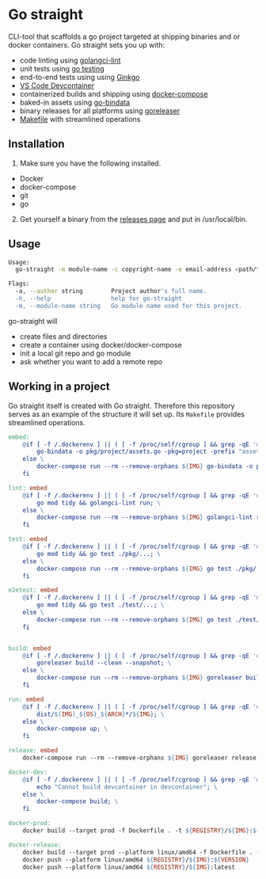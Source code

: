 # Go straight
CLI-tool that scaffolds a go project targeted at shipping binaries and or docker containers. Go straight sets you up with:
- code linting using [golangci-lint](https://golangci-lint.run/)
- unit tests using [go testing](https://pkg.go.dev/testing)
- end-to-end tests using using [Ginkgo](https://onsi.github.io/ginkgo/)
- [VS Code Devcontainer](https://code.visualstudio.com/docs/devcontainers/containers)
- containerized builds and shipping using [docker-compose](https://docs.docker.com/compose/)
- baked-in assets using [go-bindata](https://github.com/go-bindata/go-bindata)
- binary releases for all platforms using [goreleaser](https://goreleaser.com/)
- [Makefile](https://www.gnu.org/software/make/) with streamlined operations

## Installation
1. Make sure you have the following installed.
- Docker
- docker-compose
- git
- go
2. Get yourself a binary from the [releases page](https://github.com/veith4f/go-straight/releases) and put in /usr/local/bin.

## Usage
```bash
Usage:
  go-straight -m module-name -c copyright-name -e email-address <path/to/projectdir> [flags]

Flags:
  -a, --author string        Project author's full name.
  -h, --help                 help for go-straight
  -m, --module-name string   Go module name used for this project.
```
go-straight will
- create files and directories
- create a container using docker/docker-compose
- init a local git repo and go module
- ask whether you want to add a remote repo


## Working in a project
Go straight itself is created with Go straight. Therefore this repository serves as an example of the structure it will set up. Its `Makefile` provides streamlined operations.
```makefile
embed:
	@if [ -f /.dockerenv ] || ( [ -f /proc/self/cgroup ] && grep -qE 'docker|containerd' /proc/self/cgroup ); then \
		go-bindata -o pkg/project/assets.go -pkg=project -prefix "assets/template"  assets/template/...; \
	else \
		docker-compose run --rm --remove-orphans ${IMG} go-bindata -o pkg/assets/embed.go -pkg=assets -prefix "assets/embed"  assets/embed/...; \
	fi

lint: embed
	@if [ -f /.dockerenv ] || ( [ -f /proc/self/cgroup ] && grep -qE 'docker|containerd' /proc/self/cgroup ); then \
		go mod tidy && golangci-lint run; \
	else \
		docker-compose run --rm --remove-orphans ${IMG} golangci-lint run; \
	fi

test: embed
	@if [ -f /.dockerenv ] || ( [ -f /proc/self/cgroup ] && grep -qE 'docker|containerd' /proc/self/cgroup ); then \
		go mod tidy && go test ./pkg/...; \
	else \
		docker-compose run --rm --remove-orphans ${IMG} go test ./pkg/...; \
	fi

e2etest: embed
	@if [ -f /.dockerenv ] || ( [ -f /proc/self/cgroup ] && grep -qE 'docker|containerd' /proc/self/cgroup ); then \
		go mod tidy && go test ./test/...; \
	else \
		docker-compose run --rm --remove-orphans ${IMG} go test ./test/...; \
	fi


build: embed
	@if [ -f /.dockerenv ] || ( [ -f /proc/self/cgroup ] && grep -qE 'docker|containerd' /proc/self/cgroup ); then \
		goreleaser build --clean --snapshot; \
	else \
		docker-compose run --rm --remove-orphans ${IMG} goreleaser build --clean --snapshot; \
	fi

run: embed
	@if [ -f /.dockerenv ] || ( [ -f /proc/self/cgroup ] && grep -qE 'docker|containerd' /proc/self/cgroup ); then \
		dist/$(IMG)_${OS}_${ARCH}*/${IMG}; \
	else \
		docker-compose up; \
	fi

release: embed
	docker-compose run --rm --remove-orphans ${IMG} goreleaser release --clean

docker-dev: 
	@if [ -f /.dockerenv ] || ( [ -f /proc/self/cgroup ] && grep -qE 'docker|containerd' /proc/self/cgroup ); then \
		echo "Cannot build devcontainer in devcontainer"; \
	else \
		docker-compose build; \
	fi

docker-prod: 
	docker build --target prod -f Dockerfile . -t ${REGISTRY}/${IMG}:${VERSION} -t ${REGISTRY}/${IMG}:latest

docker-release:
	docker build --target prod --platform linux/amd64 -f Dockerfile . -t ${REGISTRY}/${IMG}:${VERSION} -t ${REGISTRY}/${IMG}:latest
	docker push --platform linux/amd64 ${REGISTRY}/${IMG}:${VERSION}
	docker push --platform linux/amd64 ${REGISTRY}/${IMG}:latest

```
